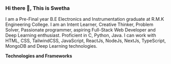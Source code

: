 ### Hi there 👋, This is Swetha

I am a Pre-Final year B.E Electronics and Instrumentation graduate at R.M.K Engineering College. I am an Intent Learner, Creative Thinker, Problem Solver, Passionate programmer, aspiring Full-Stack Web Developer and Deep Learning enthusiast. Proficient in C, Python, Java. I can work with HTML, CSS, TailwindCSS, JavaScript, ReactJs, NodeJs, NextJs, TypeScript, MongoDB and Deep Learning technologies.

**Technologies and Frameworks**

